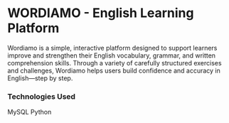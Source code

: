 # WORDIAMO - English Learning Platform

Wordiamo is a simple, interactive platform designed to support learners improve and strengthen their English vocabulary, grammar, and written comprehension skills.
Through a variety of carefully structured exercises and challenges, Wordiamo helps users build confidence and accuracy in English—step by step.

### Technologies Used
MySQL
Python


